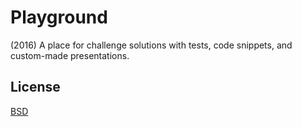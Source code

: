 # Playground

(2016) A place for challenge solutions with tests, code snippets, and custom-made presentations.

## License
[BSD](https://opensource.org/licenses/BSD-3-Clause/)
